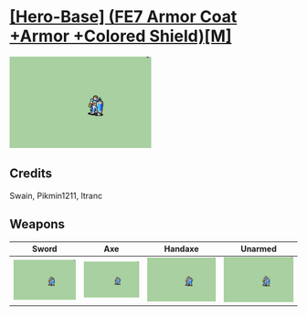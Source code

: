 # [\[Hero-Base\] \(FE7 Armor Coat +Armor +Colored Shield\)\[M\]](./%5BHero-Base%5D%20(FE7%20Armor%20Coat%20+Armor%20+Colored%20Shield)%5BM%5D)

<img src="./1.%20Sword/Sword_000.png" alt="[Hero-Base] (FE7 Armor Coat +Armor +Colored Shield)[M] standing" />

## Credits

Swain, Pikmin1211, ltranc

## Weapons


|Sword |Axe |Handaxe |Unarmed |
|  :---: | :---: | :---: | :---: |
| <img alt="Sword animation" src="./1.%20Sword/Sword.gif" /> | <img alt="Axe animation" src="./3.%20Axe/Axe.gif" /> | <img alt="Handaxe animation" src="./4.%20Handaxe/Handaxe.gif" /> | <img alt="Unarmed animation" src="./8.%20Unarmed/Unarmed.gif" /> |
